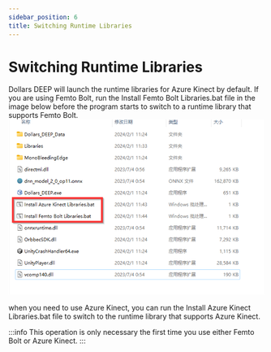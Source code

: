 ```yaml
---
sidebar_position: 6
title: Switching Runtime Libraries
---
```


# Switching Runtime Libraries

Dollars DEEP will launch the runtime libraries for Azure Kinect by default. If you are using Femto Bolt, run the Install Femto Bolt Libraries.bat file in the image below before the program starts to switch to a runtime library that supports Femto Bolt.
![](../img/2024_02_01_13_57_31-E__.png#center)

when you need to use Azure Kinect, you can run the Install Azure Kinect Libraries.bat file to switch to the runtime library that supports Azure Kinect.

:::info
This operation is only necessary the first time you use either Femto Bolt or Azure Kinect.
:::

